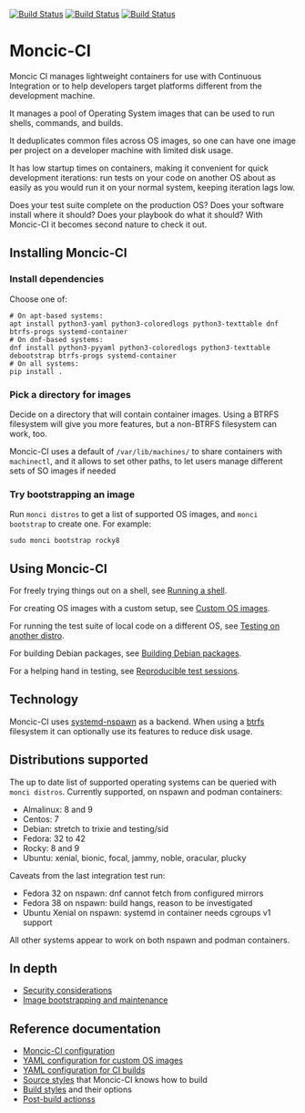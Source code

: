 [![Build Status](https://simc.arpae.it/moncic-ci/moncic-ci/fedora40.png)](https://simc.arpae.it/moncic-ci/moncic-ci/)
[![Build Status](https://simc.arpae.it/moncic-ci/moncic-ci/fedora42.png)](https://simc.arpae.it/moncic-ci/moncic-ci/)
[![Build Status](https://copr.fedorainfracloud.org/coprs/simc/stable/package/moncic-ci/status_image/last_build.png)](https://copr.fedorainfracloud.org/coprs/simc/stable/package/moncic-ci/)

# Moncic-CI

Moncic CI manages lightweight containers for use with Continuous Integration or
to help developers target platforms different from the development machine.

It manages a pool of Operating System images that can be used to run shells,
commands, and builds.

It deduplicates common files across OS images, so one can have one image per
project on a developer machine with limited disk usage.

It has low startup times on containers, making it convenient for quick
development iterations: run tests on your code on another OS about as easily as
you would run it on your normal system, keeping iteration lags low.

Does your test suite complete on the production OS? Does your software install
where it should? Does your playbook do what it should? With Moncic-CI it
becomes second nature to check it out.


## Installing Moncic-CI

### Install dependencies

Choose one of:

```
# On apt-based systems:
apt install python3-yaml python3-coloredlogs python3-texttable dnf btrfs-progs systemd-container
# On dnf-based systems:
dnf install python3-pyyaml python3-coloredlogs python3-texttable debootstrap btrfs-progs systemd-container
# On all systems:
pip install .
```

### Pick a directory for images

Decide on a directory that will contain container images. Using a BTRFS
filesystem will give you more features, but a non-BTRFS filesystem can work,
too.

Moncic-CI uses a default of `/var/lib/machines/` to share containers with
`machinectl`, and it allows to set other paths, to let users manage different
sets of SO images if needed

### Try bootstrapping an image

Run `monci distros` to get a list of supported OS images, and `monci bootstrap`
to create one. For example:

```
sudo monci bootstrap rocky8
```

## Using Moncic-CI

For freely trying things out on a shell, see [Running a shell](doc/shell.md).

For creating OS images with a custom setup, see [Custom OS images](doc/custom-os-images.md).

For running the test suite of local code on a different OS, see [Testing on another distro](doc/testing-on-another-distro.md).

For building Debian packages, see [Building Debian packages](doc/build-debian.md).

For a helping hand in testing, see [Reproducible test sessions](doc/reproducible-testing.md).

## Technology

Moncic-CI uses [systemd-nspawn](https://www.freedesktop.org/software/systemd/man/systemd-nspawn.html)
as a backend. When using a [btrfs](https://btrfs.wiki.kernel.org/index.php/Main_Page)
filesystem it can optionally use its features to reduce disk usage.


## Distributions supported

The up to date list of supported operating systems can be queried with `monci
distros`. Currently supported, on nspawn and podman containers:

* Almalinux: 8 and 9
* Centos: 7
* Debian: stretch to trixie and testing/sid
* Fedora: 32 to 42
* Rocky: 8 and 9
* Ubuntu: xenial, bionic, focal, jammy, noble, oracular, plucky

Caveats from the last integration test run:

* Fedora 32 on nspawn: dnf cannot fetch from configured mirrors
* Fedora 38 on nspawn: build hangs, reason to be investigated
* Ubuntu Xenial on nspawn: systemd in container needs cgroups v1 support

All other systems appear to work on both nspawn and podman containers.

## In depth

* [Security considerations](doc/security.md)
* [Image bootstrapping and maintenance](doc/image-maintenance.md)

## Reference documentation

* [Moncic-CI configuration](doc/moncic-ci-config.md)
* [YAML configuration for custom OS images](doc/image-config.md)
* [YAML configuration for CI builds](doc/build-config.md)
* [Source styles](doc/source-styles.md) that Moncic-CI knows how to build
* [Build styles](doc/build-styles.md) and their options
* [Post-build actionss](doc/post-build-actions.md)

